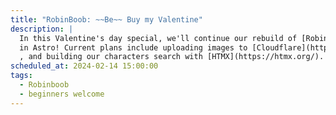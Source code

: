 ```yaml
---
title: "RobinBoob: ~~Be~~ Buy my Valentine"
description: |
  In this Valentine's day special, we'll continue our rebuild of [RobinBoob](https://www.robinboob.com)
  in Astro! Current plans include uploading images to [Cloudflare](https://www.cloudflare.com/developer-platform/cloudflare-images/)
  , and building our characters search with [HTMX](https://htmx.org/).
scheduled_at: 2024-02-14 15:00:00
tags:
  - Robinboob
  - beginners welcome
---
```

